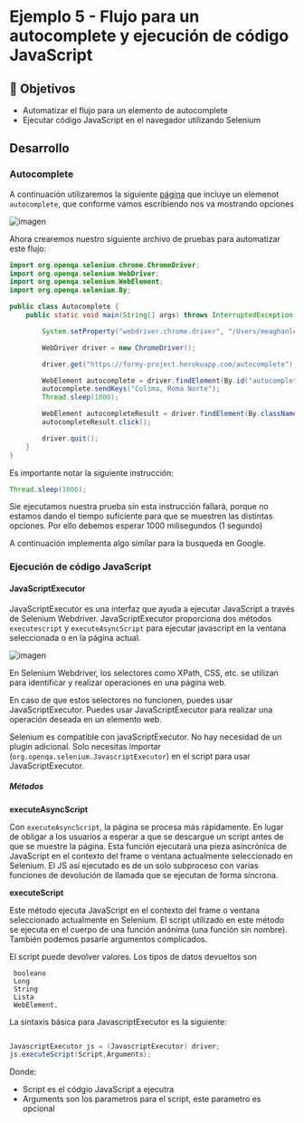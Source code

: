 # Ejemplo 5 - Flujo para un autocomplete y ejecución de código JavaScript

## :dart: Objetivos

- Automatizar el flujo para un elemento de autocomplete
- Ejecutar código JavaScript en el navegador utilizando Selenium


## Desarrollo

### Autocomplete

A continuación utilizaremos la siguiente [página](https://formy-project.herokuapp.com/autocomplete) que incluye un elemenot `autocomplete`, que conforme vamos escribiendo nos va mostrando opciones

![imagen](https://user-images.githubusercontent.com/5317347/155854008-91ac91cd-66dc-488c-af2d-4f12ac6f96ef.png)

Ahora crearemos nuestro siguiente archivo de pruebas para automatizar este flujo:

```java
import org.openqa.selenium.chrome.ChromeDriver;
import org.openqa.selenium.WebDriver;
import org.openqa.selenium.WebElement;
import org.openqa.selenium.By;

public class Autocomplete {
    public static void main(String[] args) throws InterruptedException {

        System.setProperty("webdriver.chrome.driver", "/Users/meaghanlewis/Downloads/chromedriver");

        WebDriver driver = new ChromeDriver();

        driver.get("https://formy-project.herokuapp.com/autocomplete");

        WebElement autocomplete = driver.findElement(By.id("autocomplete"));
        autocomplete.sendKeys("Colima, Roma Norte");
        Thread.sleep(1000);

        WebElement autocompleteResult = driver.findElement(By.className("pac-item"));
        autocompleteResult.click();

        driver.quit();
    }
}

```

Es importante notar la siguiente instrucción:

```java
Thread.sleep(1000);
```

Sie ejecutamos nuestra prueba sin esta instrucción fallará, porque no estamos dando el tiempo suficiente para que se muestren las distintas opciones. Por ello debemos esperar 1000 milisegundos (1 segundo)

A continuación implementa algo similar para la busqueda en Google.


### Ejecución de código JavaScript

#### JavaScriptExecutor

JavaScriptExecutor es una interfaz que ayuda a ejecutar JavaScript a través de Selenium Webdriver. JavaScriptExecutor proporciona dos métodos `executescript` y `executeAsyncScript` para ejecutar javascript en la ventana seleccionada o en la página actual.

![imagen](https://user-images.githubusercontent.com/5317347/155854277-503f1489-b2da-4297-a5e8-fb9e9c611df5.png)

En Selenium Webdriver, los selectores como XPath, CSS, etc. se utilizan para identificar y realizar operaciones en una página web.

En caso de que estos selectores no funcionen, puedes usar JavaScriptExecutor. Puedes usar JavaScriptExecutor para realizar una operación deseada en un elemento web.

Selenium es compatible con javaScriptExecutor. No hay necesidad de un plugin adicional. Solo necesitas importar (`org.openqa.selenium.JavascriptExecutor`) en el script para usar JavaScriptExecutor.

##### Métodos

**executeAsyncScript**

Con `executeAsyncScript`, la página se procesa más rápidamente. En lugar de obligar a los usuarios a esperar a que se descargue un script antes de que se muestre la página. Esta función ejecutará una pieza asincrónica de JavaScript en el contexto del frame o ventana actualmente seleccionado en Selenium. El JS así ejecutado es de un solo subproceso con varias funciones de devolución de llamada que se ejecutan de forma síncrona.

**executeScript**

Este método ejecuta JavaScript en el contexto del frame o ventana seleccionado actualmente en Selenium. El script utilizado en este método se ejecuta en el cuerpo de una función anónima (una función sin nombre). También podemos pasarle argumentos complicados.

El script puede devolver valores. Los tipos de datos devueltos son

     booleano
     Long
     String
     Lista
     WebElement.

La sintaxis básica para JavascriptExecutor es la siguiente:

```java

JavascriptExecutor js = (JavascriptExecutor) driver;  
js.executeScript(Script,Arguments);
```

Donde:
- Script es el códgio JavaScript a ejecutra
- Arguments son los parametros para el script, este parametro es opcional
